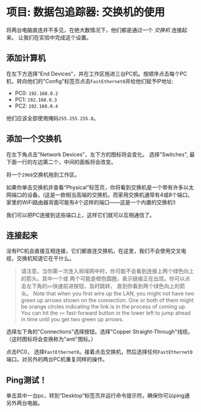# 项目: 数据包追踪器: 交换机的使用

将两台电脑直连并不多见，在绝大数情况下，他们都是通过一个 _交换机_ 连接起来。 让我们在实验中完成这个设置。

## 添加计算机

在左下方选择"End Devices"，并在工作区拖进三台PC机。按顺序点击每个PC机，转向他们的"Config"标签页点击`FastEthernet0`并给他们赋予IP地址:

* PC0: `192.168.0.2`
* PC1: `192.168.0.3`
* PC2: `192.168.0.4`

他们应该全部使用掩码`255.255.255.0`。

## 添加一个交换机

在左下角点击"Network Devices"，左下方的图标将会变化。 选择"Switches", 最下面一行的左边第二个，中间的面板将会改变。

将一个`2960`交换机拖到工作区。

如果你单击交换机并查看“Physical”标签页，你将看到交换机是一个带有许多以太网端口的设备。(这是一款相当高端的交换机，而家用交换机通常有4或8个端口。家里的WiFi路由器背面可能有4个这样的端口——这是一个内置的交换机!)

我们可以把PC连接到这些端口上，这样它们就可以互相通信了。

## 连接起来

没有PC机会直接互相连接，它们都直连交换机，在这里，我们不会使用交叉电缆，交换机知道它在干什么。

> 请注意，当你第一次连入局域网中时，你可能不会看到连接上两个绿色向上的箭头。其中一个或
> 两个可能是橙色圆圈，表示链接正在出现。你可以点击左下角的`>>`快速前进按钮，及时跳转，
> 直到你看到两个绿色向上的箭头。
> Note that when you first wire up the LAN, you might not have two green
> up arrows shown on the connection. One or both of them might be orange
> circles indicating the link is in the process of coming up. You can
> hit the `>>` fast-forward button in the lower left to jump ahead in
> time until you get two green up arrows.

选择左下角的"Connections"选择按钮。选择"Copper Straight-Through"线缆。（这时图标将会变换称为"anti"图标。）

点击PC0， 选择`FastEthernet0`。接着点击交换机，然后选择任何`FastEthernet0`端口。对另外的两台PC机重复同样的操作。

## Ping测试！

单击其中一台pc，转到“Desktop”标签页并运行命令提示符。确保你可以ping通另外两台电脑。

<!-- 计分表
5 
使用直连线缆

5
使用了三台PC机

5
使用了交换机

10
可以从一台PC机ping到任何其他PC机
-->
